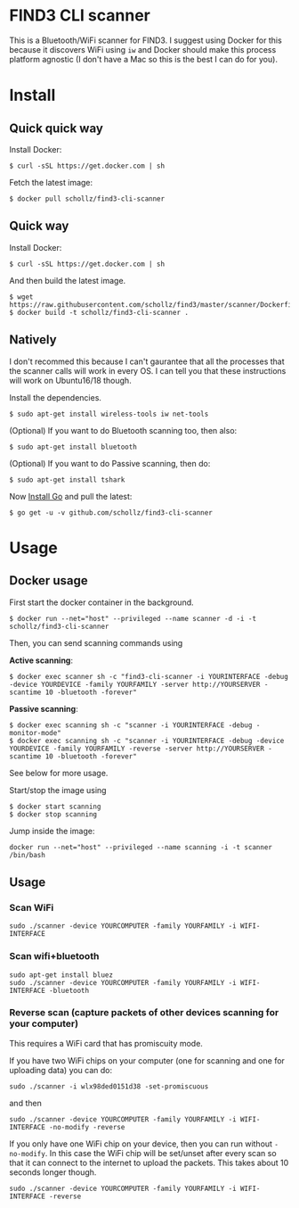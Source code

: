 # FIND3 CLI scanner

This is a Bluetooth/WiFi scanner for FIND3. I suggest using Docker for this because it discovers WiFi using `iw` and Docker should make this process platform agnostic (I don't have a Mac so this is the best I can do for you).

# Install

## Quick quick way

Install Docker:

```
$ curl -sSL https://get.docker.com | sh
```

Fetch the latest image:

```
$ docker pull schollz/find3-cli-scanner
```

## Quick way

Install Docker:

```
$ curl -sSL https://get.docker.com | sh
```

And then build the latest image.

```
$ wget https://raw.githubusercontent.com/schollz/find3/master/scanner/Dockerfile
$ docker build -t schollz/find3-cli-scanner .
```

## Natively

I don't recommed this because I can't gaurantee that all the processes that the scanner calls will work in every OS. I can tell you that these instructions will work on Ubuntu16/18 though.

Install the dependencies.

```
$ sudo apt-get install wireless-tools iw net-tools
```

(Optional) If you want to do Bluetooth scanning too, then also:

```
$ sudo apt-get install bluetooth
```

(Optional) If you want to do Passive scanning, then do:

```
$ sudo apt-get install tshark
```

Now [Install Go](https://golang.org/dl/) and pull the latest:

```
$ go get -u -v github.com/schollz/find3-cli-scanner
```

# Usage 

## Docker usage

First start the docker container in the background.

```
$ docker run --net="host" --privileged --name scanner -d -i -t schollz/find3-cli-scanner
```

Then, you can send scanning commands using 

**Active scanning**:

```
$ docker exec scanner sh -c "find3-cli-scanner -i YOURINTERFACE -debug -device YOURDEVICE -family YOURFAMILY -server http://YOURSERVER -scantime 10 -bluetooth -forever"
```

**Passive scanning**:

```
$ docker exec scanning sh -c "scanner -i YOURINTERFACE -debug -monitor-mode"
$ docker exec scanning sh -c "scanner -i YOURINTERFACE -debug -device YOURDEVICE -family YOURFAMILY -reverse -server http://YOURSERVER -scantime 10 -bluetooth -forever"
```

See below for more usage.

Start/stop the image using 

```
$ docker start scanning
$ docker stop scanning
```

Jump inside the image:

```
docker run --net="host" --privileged --name scanning -i -t scanner /bin/bash
```


## Usage

### Scan WiFi

```
sudo ./scanner -device YOURCOMPUTER -family YOURFAMILY -i WIFI-INTERFACE 
```

### Scan wifi+bluetooth

```
sudo apt-get install bluez
sudo ./scanner -device YOURCOMPUTER -family YOURFAMILY -i WIFI-INTERFACE -bluetooth
```

### Reverse scan (capture packets of other devices scanning for your computer)

This requires a WiFi card that has promiscuity mode.

If you have two WiFi chips on your computer (one for scanning and one for uploading data) you can do:

```
sudo ./scanner -i wlx98ded0151d38 -set-promiscuous
```

and then

```
sudo ./scanner -device YOURCOMPUTER -family YOURFAMILY -i WIFI-INTERFACE -no-modify -reverse
```

If you only have one WiFi chip on your device, then you can run without `-no-modify`. In this case the WiFi chip will be set/unset after every scan so that it can connect to the internet to upload the packets. This takes about 10 seconds longer though.

```
sudo ./scanner -device YOURCOMPUTER -family YOURFAMILY -i WIFI-INTERFACE -reverse
```
